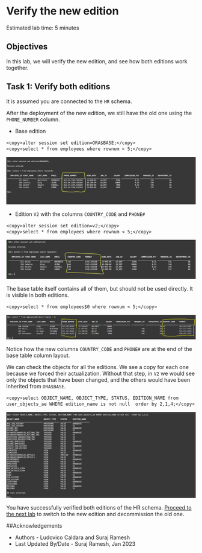 # Verify the new edition

Estimated lab time: 5 minutes

## Objectives

In this lab, we will verify the new edition, and see how both editions work together.

## Task 1: Verify both editions

It is assumed you are connected to the `HR` schema.

After the deployment of the new edition, we still have the old one using the `PHONE_NUMBER` column. 

- Base edition

```text
<copy>alter session set edition=ORA$BASE;</copy>
<copy>select * from employees where rownum < 5;</copy>
```

![Employees Base edition](images/employees-base-edition.png " ")

- Edition `V2` with the columns `COUNTRY_CODE` and `PHONE#`

```text
<copy>alter session set edition=v2;</copy>
<copy>select * from employees where rownum < 5;</copy>
```

![Employees v2 edition](images/employees-v2-edition.png " ")

The base table itself contains all of them, but should not be used directly. It is visible in both editions.

```text
<copy>select * from employees$0 where rownum < 5;</copy>

```
![Employees-table](images/employees-basetable.png " ")

Notice how the new columns `COUNTRY_CODE` and `PHONE#` are at the end of the base table column layout.

We can check the objects for all the editions. We see a copy for each one because we forced their actualization. Without that step, in `V2` we would see only the objects that have been changed, and the others would have been inherited from `ORA$BASE`.

```text
<copy>select OBJECT_NAME, OBJECT_TYPE, STATUS, EDITION_NAME from user_objects_ae WHERE edition_name is not null  order by 2,1,4;</copy>
```
![Employees all edition](images/employees-all-edition.png " ")

You have successfully verified both editions of the HR schema. [Proceed to the next lab](#next) to switch to the new edition and decommission the old one.

##Acknowledgements

- Authors - Ludovico Caldara and Suraj Ramesh
- Last Updated By/Date - Suraj Ramesh, Jan 2023
